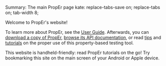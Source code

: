 Summary: The main PropEr page
kate: replace-tabs-save on; replace-tabs on; tab-width 8;

Welcome to PropEr's website!

To learn more about PropEr, see the [User Guide](/User_Guide.html).
Afterwards, you can [download a copy of PropEr](/Download.html),
[browse its API documentation](/API.html), or read [tips](/Tips.html) and
[tutorials](/Tutorials) on the proper use of this property-based testing
tool.

This website is handheld-friendly: read PropEr tutorials on the go! Try
bookmarking this site on the main screen of your Android or Apple device.

